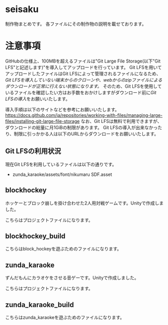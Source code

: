 # seisaku

制作物まとめです。
各ファイルにその制作物の説明を載せております。

# 注意事項

GitHubの仕様上、100MBを超えるファイルは"Git Large File Storage(以下"Git LFS"と記述します)"を導入してアップロードを行っています。
Git LFSを用いてアップロードしたファイルはGit LFSによって管理されるファイルになるため、*Git LFSを導入していない端末からのクローンや、webからのzipファイルによるダウンロードが正常に行えない状態になります。*
そのため、Git LFSを使用しているファイルを確認したい方はお手数をおかけしますがダウンロード前に*Git LFSの導入*をお願いいたします。

導入手順は以下のサイトなどを参考にお願いいたします。
https://docs.github.com/ja/repositories/working-with-files/managing-large-files/installing-git-large-file-storage
なお、Git LFSは無料で利用できますが、ダウンロードの総量に月1GiBの制限があります。
Git LFSの導入が出来なかったり、制限に引っかかる人は以下のURLからダウンロードをお願いいたします。

## Git LFSの利用状況
現在Git LFSを利用しているファイルは以下の通りです。
- zunda_karaoke/assets/font/nikumaru SDF.asset


## blockhockey

ホッケーとブロック崩しを掛け合わせた2人用対戦ゲームです。Unityで作成しました。

こちらはプロジェクトファイルになります。

## blockhockey_build

こちらはblock_hockeyを遊ぶためのファイルになります。

## zunda_karaoke

ずんだもんにカラオケをさせる音ゲーです。Unityで作成しました。

こちらはプロジェクトファイルになります。

## zunda_karaoke_build

こちらはzunda_karaokeを遊ぶためのファイルになります。


